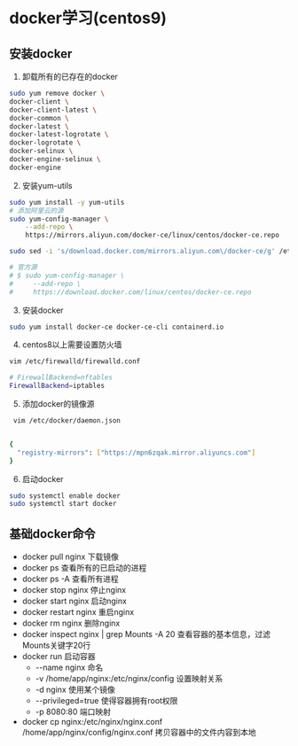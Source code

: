 # docker学习(centos9)

## 安装docker

1. 卸载所有的已存在的docker

```bash
sudo yum remove docker \
docker-client \
docker-client-latest \
docker-common \
docker-latest \
docker-latest-logrotate \
docker-logrotate \
docker-selinux \
docker-engine-selinux \
docker-engine
```

2. 安装yum-utils

```bash
sudo yum install -y yum-utils
# 添加阿里云的源
sudo yum-config-manager \
    --add-repo \
    https://mirrors.aliyun.com/docker-ce/linux/centos/docker-ce.repo

sudo sed -i 's/download.docker.com/mirrors.aliyun.com\/docker-ce/g' /etc/yum.repos.d/docker-ce.repo

# 官方源
# $ sudo yum-config-manager \
#     --add-repo \
#     https://download.docker.com/linux/centos/docker-ce.repo

```

3. 安装docker

```bash
sudo yum install docker-ce docker-ce-cli containerd.io
```

4. centos8以上需要设置防火墙

```bash
vim /etc/firewalld/firewalld.conf

# FirewallBackend=nftables
FirewallBackend=iptables
```
5. 添加docker的镜像源

```bash
 vim /etc/docker/daemon.json


{
  "registry-mirrors": ["https://mpn6zqak.mirror.aliyuncs.com"]
}
```

6. 启动docker

```bash
sudo systemctl enable docker
sudo systemctl start docker
```


## 基础docker命令

+ docker pull nginx 下载镜像
+ docker ps 查看所有的已启动的进程
+ docker ps -A 查看所有进程
+ docker stop nginx 停止nginx
+ docker start nginx 启动nginx
+ docker restart nginx 重启nginx
+ docker rm nginx 删除nginx
+ docker inspect nginx | grep Mounts -A 20 查看容器的基本信息，过滤Mounts关键字20行
+ docker run 启动容器
  + --name nginx  命名
  + -v /home/app/nginx:/etc/nginx/config 设置映射关系
  + -d nginx 使用某个镜像
  + --privileged=true 使得容器拥有root权限
  + -p 8080:80 端口映射
+ docker cp nginx:/etc/nginx/nginx.conf /home/app/nginx/config/nginx.conf 拷贝容器中的文件内容到本地